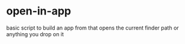 # open-in-app
basic script to build an app from that opens the current finder path or anything you drop on it
